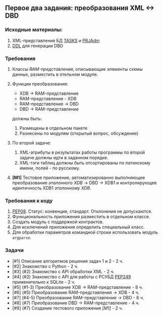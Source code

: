 ## Первое два задания: преобразования XML <-> DBD

### Исходные материалы:

1. XML-представления БД [TASKS](./materials/tasks.xdb) и [PRJAdm](./materials/prjadm.xdb)
2. [DDL](./materials/dbd_const.py ) для генерации DBD

### Требования

1. Классы *RAM-представления*, описывающие элементы схемы данных, разместить в отельном модуле.
1. Функции преобразования:

    * XDB -> RAM-представление
    * RAM-представление - XDB
    * RAM-представление -> DBD
    * DBD -> RAM-представление

    должны быть:

    1. Размещены в отдельном пакете
    2. Разнесены по модулям (открытый вопрос, обсуждение)
   
1. По второй задаче:

    1. XML-атрибуты в результатах работы программы по второй задаче должны идти в заданном порядке.
    2. XML-тэги таблиц должны быть отсортированы по латинскому имени, полей - по русскому.

1. **[M1]** Тестовое приложение, автоматизированно выполняющее преобразование *эталонного XDB* -> DBD -> XDB1 и контролирующее идентичность XDB1 *эталонному XDB*.

### Требования к коду

1. [PEP08](https://www.python.org/dev/peps/pep-0008/).
   Статус: конвенция, стандарт. Отклонения не допускаются.
2. Функциональность приложения разместить в отдельном классе.
3. Создать модуль с поддержкой контрактов.
4. Для исключений приложения определить специальный класс.
5. Для обработки параметров командной строки использовать модуль `argparse`.

### Задачи

* [#1] Описание алгоритмов решения задач 1 и 2 - 2 ч.
* [#2] Знакомство с Python - 2 ч.
* [#3] (#2) Знакомство с API обработки XML - 2 ч.
* [#4] (#2) Знакомство с API для работы с РСУБД [PEP249](https://www.python.org/dev/peps/pep-0249/) применительно к SQLite - 2 ч.
* [#5] (#1-3) Преобразование XDB -> RAM-представление - 8 ч.
* [#6] (#5) Преобразование RAM-представления -> XDB - 4 ч.
* [#7] (#4-5) Преобразование RAM-представление -> DBD - 8 ч.
* [#8] (#7) Преобразование DBD -> RAM-представление - 4 ч.
* [#9] (#7) Создание тестового приложения *[M1]* - 2 ч.
